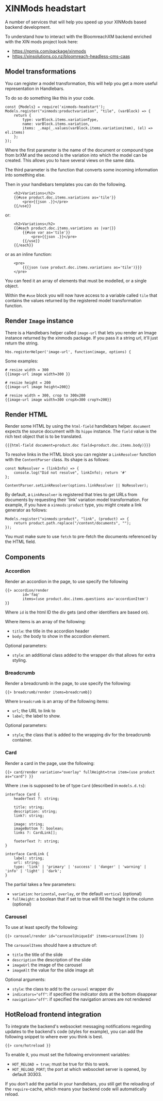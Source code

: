 # XINMods headstart

A number of services that will help you speed up your XINMods based backend development.

To understand how to interact with the BloomreachXM backend enriched with the XIN mods project look here:

* https://npmjs.com/package/xinmods
* https://xinsolutions.co.nz/bloomreach-headless-cms-caas

## Model transformations

You can register a model transformation, this will help you get a more useful representation in Handlebars.

To do so do something like this in your code. 

    const {Models} = require('xinmods-headstart');
    Models.register("xinmods:productvariation", "tile", (varBlock) => {
        return {
            type: varBlock.items.variationType,
            name: varBlock.items.variation,
            items: _.map(_.values(varBlock.items.variationitem), (el) => el.items)
        };
    });

Where the first parameter is the name of the document or compound type from brXM and the second
is the variation into which the model can be created. This allows you to have several views on
the same data.


The third parameter is the function that converts some incoming information into something else. 

Then in your handlebars templates you can do the following. 

        <h2>Variations</h2>
        {{#use product.doc.items.variations as='tile'}}
            <pre>{{json .}}</pre>
        {{/use}}

or:

        <h2>Variations</h2>
        {{#each product.doc.items.variations as |var|}}
            {{#use var as='tile'}}
                <pre>{{json .}}</pre>
            {{/use}}
        {{/each}}

or as an inline function:

        <pre>
            {{{json (use product.doc.items.variations as='tile')}}}
        </pre>

You can feed it an array of elements that must be modelled, or a single object.

Within the `#use` block you will now have access to a variable called `tile` that contains the values
returned by the registered model transformation function. 

## Render `Image` instance

There is a Handlebars helper called `image-url` that lets you render an Image instance
returned by the xinmods package. If you pass it a string url, it'll just return the string. 

	hbs.registerHelper('image-url', function(image, options) {

Some examples:

    # resize width = 300
    {{image-url image width=300 }}

    # resize height = 200
    {{image-url image height=200}}           

    # resize width = 300, crop to 300x200
    {{image-url image width=300 cropX=300 cropY=200}}    


## Render HTML

Render some HTML by using the `html-field` handlebars helper. `document` expects the source document with its `hippo`
instance. The `field` value is the rich text object that is to be translated.  

    {{{html-field document=product.doc field=product.doc.items.body)}}}

To resolve links in the HTML block you can register a `LinkResolver` function with the `ContentParser` class. Its
shape is as follows:

    const NoResolver = (linkInfo) => { 
        console.log("Did not resolve", linkInfo); return '#'
    };

    ContentParser.setLinkResolver(options.linkResolver || NoResolver);

By default, a `LinkResolver` is registered that tries to get URLs from documents by requesting their 'link' variation
model transformation. For example, if you have a `xinmods:product` type, you might create a link generator as follows:

    Models.register("xinmods:product", "link", (product) => {
        return product.path.replace("/content/documents", "");
    });

You must make sure to use `fetch` to pre-fetch the documents referenced by the HTML field.

## Components

### Accordion

Render an accordion in the page, to use specify the following

    {{> accordion/render
            id='faq'
            items=(use product.doc.items.questions as='accordionItem')
    }}

Where `id` is the html ID the div gets (and other identifiers are based on).

Where items is an array of the following:

* `title`: the title in the accordion header
* `body`: the body to show in the accordion element.

Optional parameters:

* `style`: an additional class added to the wrapper div that allows for extra styling.


### Breadcrumb

Render a breadcrumb in the page, to use specify the following:

    {{> breadcrumb/render items=breadcrumb}}

Where `breadcrumb` is an array of the following items:

* `url`; the URL to link to
* `label`; the label to show. 

Optional parameters:

* `style`; the class that is added to the wrapping div for the breadcrumb container.

### Card

Render a card in the page, use the following:

    {{> card/render variation="overlay" fullHeight=true item=(use product as="card") }}

Where `item` is supposed to be of type `Card` (described in `models.d.ts`):
    
    interface Card {
        headerText ?: string;
    
        title: string;
        description: string;
        link?: string;
    
        image: string;
        imageBottom ?: boolean;
        links ?: CardLink[];
    
        footerText ?: string;
    }

    interface CardLink {
        label: string;
        url: string;
        type: 'link' | 'primary' | 'success' | 'danger' | 'warning' | 'info' | 'light' | 'dark';
    }

The partial takes a few parameters:

* `variation`: `horizontal`, `overlay`, or the default `vertical` (optional)
* `fullHeight`: a boolean that if set to true will fill the height in the column (optional)


### Carousel

To use at least specify the following:

    {{> carousel/render id="carouselUniqueId" items=carouselItems }}

The `carouselItems` should have a structure of: 

* `title` the title of the slide
* `description` the description of the slide
* `imageUrl` the image of the carousel
* `imageAlt` the value for the slide image alt

Optional arguments:

* `style`: the class to add to the `carousel` wrapper div
* `indicators="off"`: if specified the indicator dots at the bottom disappear
* `navigation="off"`: if specified the navigation arrows are not rendered

## HotReload frontend integration

To integrate the backend's websocket messaging notifications regarding updates to the backend's code 
(styles for example), you can add the following snippet to where ever you think is best. 

    {{> core/hotreload }}

To enable it, you must set the following environment variables:

* `HOT_RELOAD = true`; must be true for this to work.
* `HOT_RELOAD_PORT`; the port at which websocket server is opened, by default 30303.

If you don't add the partial in your handlebars, you still get the reloading of the `require`-cache, which means your
backend code will automatically reload. 

